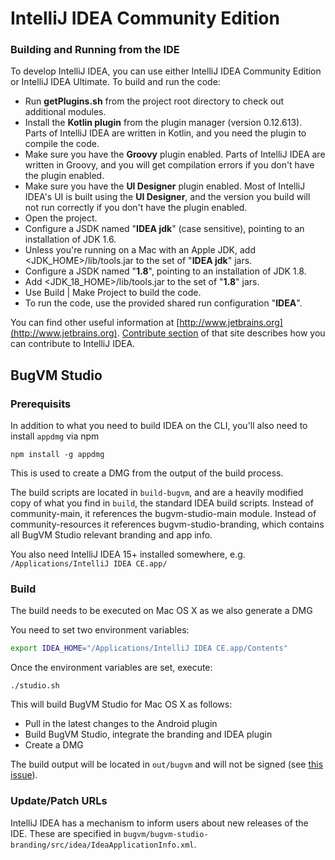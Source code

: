 # IntelliJ IDEA Community Edition
### Building and Running from the IDE
To develop IntelliJ IDEA, you can use either IntelliJ IDEA Community Edition or IntelliJ IDEA Ultimate. To build and run the code:
* Run **getPlugins.sh** from the project root directory to check out additional modules.
* Install the **Kotlin plugin** from the plugin manager (version 0.12.613). Parts of IntelliJ IDEA are written in Kotlin, and you need the plugin to compile the code.
* Make sure you have the **Groovy** plugin enabled. Parts of IntelliJ IDEA are written in Groovy, and you will get compilation errors if you don't have the plugin enabled.
* Make sure you have the **UI Designer** plugin enabled. Most of IntelliJ IDEA's UI is built using the **UI Designer**, and the version you build will not run correctly if you don't have the plugin enabled.
* Open the project.
* Configure a JSDK named "**IDEA jdk**" (case sensitive), pointing to an installation of JDK 1.6.
* Unless you're running on a Mac with an Apple JDK, add <JDK_HOME>/lib/tools.jar to the set of "**IDEA jdk**" jars.
* Configure a JSDK named "**1.8**", pointing to an installation of JDK 1.8.
* Add <JDK_18_HOME>/lib/tools.jar to the set of "**1.8**" jars.
* Use Build | Make Project to build the code.
* To run the code, use the provided shared run configuration "**IDEA**".

You can find other useful information at [http://www.jetbrains.org](http://www.jetbrains.org). [Contribute section](http://www.jetbrains.org/display/IJOS/Contribute) of that site describes how you can contribute to IntelliJ IDEA.

## BugVM Studio

### Prerequisits
In addition to what you need to build IDEA on the CLI, you'll also need to install `appdmg` via npm

```
npm install -g appdmg
```

This is used to create a DMG from the output of the build process.

The build scripts are located in `build-bugvm`, and are a heavily modified copy of what you find in `build`, the standard IDEA build scripts. Instead of community-main, it references the bugvm-studio-main module. Instead of community-resources it references bugvm-studio-branding, which contains all BugVM Studio relevant branding and app info.

You also need IntelliJ IDEA 15+ installed somewhere, e.g. `/Applications/IntelliJ IDEA CE.app/`

### Build
The build needs to be executed on Mac OS X as we also generate a DMG 

You need to set two environment variables:

```bash
export IDEA_HOME="/Applications/IntelliJ IDEA CE.app/Contents"
```

Once the environment variables are set, execute:

```
./studio.sh
```

This will build BugVM Studio for Mac OS X as follows:
* Pull in the latest changes to the Android plugin
* Build BugVM Studio, integrate the branding and IDEA plugin
* Create a DMG

The build output will be located in `out/bugvm` and will not be signed (see [this issue](https://github.com/bugvm/bugvm-studio/issues/3)).

### Update/Patch URLs
IntelliJ IDEA has a mechanism to inform users about new releases of the IDE. These are specified in `bugvm/bugvm-studio-branding/src/idea/IdeaApplicationInfo.xml`.
